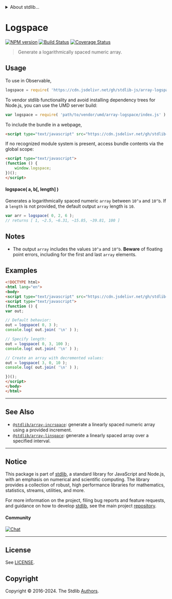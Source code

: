 <!--

@license Apache-2.0

Copyright (c) 2018 The Stdlib Authors.

Licensed under the Apache License, Version 2.0 (the "License");
you may not use this file except in compliance with the License.
You may obtain a copy of the License at

   http://www.apache.org/licenses/LICENSE-2.0

Unless required by applicable law or agreed to in writing, software
distributed under the License is distributed on an "AS IS" BASIS,
WITHOUT WARRANTIES OR CONDITIONS OF ANY KIND, either express or implied.
See the License for the specific language governing permissions and
limitations under the License.

-->


<details>
  <summary>
    About stdlib...
  </summary>
  <p>We believe in a future in which the web is a preferred environment for numerical computation. To help realize this future, we've built stdlib. stdlib is a standard library, with an emphasis on numerical and scientific computation, written in JavaScript (and C) for execution in browsers and in Node.js.</p>
  <p>The library is fully decomposable, being architected in such a way that you can swap out and mix and match APIs and functionality to cater to your exact preferences and use cases.</p>
  <p>When you use stdlib, you can be absolutely certain that you are using the most thorough, rigorous, well-written, studied, documented, tested, measured, and high-quality code out there.</p>
  <p>To join us in bringing numerical computing to the web, get started by checking us out on <a href="https://github.com/stdlib-js/stdlib">GitHub</a>, and please consider <a href="https://opencollective.com/stdlib">financially supporting stdlib</a>. We greatly appreciate your continued support!</p>
</details>

# Logspace

[![NPM version][npm-image]][npm-url] [![Build Status][test-image]][test-url] [![Coverage Status][coverage-image]][coverage-url] <!-- [![dependencies][dependencies-image]][dependencies-url] -->

> Generate a logarithmically spaced numeric array.



<section class="usage">

## Usage

To use in Observable,

```javascript
logspace = require( 'https://cdn.jsdelivr.net/gh/stdlib-js/array-logspace@v0.2.0-umd/browser.js' )
```

To vendor stdlib functionality and avoid installing dependency trees for Node.js, you can use the UMD server build:

```javascript
var logspace = require( 'path/to/vendor/umd/array-logspace/index.js' )
```

To include the bundle in a webpage,

```html
<script type="text/javascript" src="https://cdn.jsdelivr.net/gh/stdlib-js/array-logspace@v0.2.0-umd/browser.js"></script>
```

If no recognized module system is present, access bundle contents via the global scope:

```html
<script type="text/javascript">
(function () {
    window.logspace;
})();
</script>
```

#### logspace( a, b\[, length] )

Generates a logarithmically spaced numeric `array` between `10^a` and `10^b`. If a `length` is not provided, the default output `array` length is `10`.

```javascript
var arr = logspace( 0, 2, 6 );
// returns [ 1, ~2.5, ~6.31, ~15.85, ~39.81, 100 ]
```

</section>

<!-- /.usage -->

<section class="notes">

## Notes

-   The output `array` includes the values `10^a` and `10^b`. **Beware** of floating point errors, including for the first and last `array` elements.

</section>

<!-- /.notes -->

<section class="examples">

## Examples

<!-- eslint no-undef: "error" -->

```html
<!DOCTYPE html>
<html lang="en">
<body>
<script type="text/javascript" src="https://cdn.jsdelivr.net/gh/stdlib-js/array-logspace@v0.2.0-umd/browser.js"></script>
<script type="text/javascript">
(function () {
var out;

// Default behavior:
out = logspace( 0, 3 );
console.log( out.join( '\n' ) );

// Specify length:
out = logspace( 0, 3, 100 );
console.log( out.join( '\n' ) );

// Create an array with decremented values:
out = logspace( 3, 0, 10 );
console.log( out.join( '\n' ) );

})();
</script>
</body>
</html>
```

</section>

<!-- /.examples -->

<!-- Section for related `stdlib` packages. Do not manually edit this section, as it is automatically populated. -->

<section class="related">

* * *

## See Also

-   <span class="package-name">[`@stdlib/array-incrspace`][@stdlib/array/incrspace]</span><span class="delimiter">: </span><span class="description">generate a linearly spaced numeric array using a provided increment.</span>
-   <span class="package-name">[`@stdlib/array-linspace`][@stdlib/array/linspace]</span><span class="delimiter">: </span><span class="description">generate a linearly spaced array over a specified interval.</span>

</section>

<!-- /.related -->

<!-- Section for all links. Make sure to keep an empty line after the `section` element and another before the `/section` close. -->


<section class="main-repo" >

* * *

## Notice

This package is part of [stdlib][stdlib], a standard library for JavaScript and Node.js, with an emphasis on numerical and scientific computing. The library provides a collection of robust, high performance libraries for mathematics, statistics, streams, utilities, and more.

For more information on the project, filing bug reports and feature requests, and guidance on how to develop [stdlib][stdlib], see the main project [repository][stdlib].

#### Community

[![Chat][chat-image]][chat-url]

---

## License

See [LICENSE][stdlib-license].


## Copyright

Copyright &copy; 2016-2024. The Stdlib [Authors][stdlib-authors].

</section>

<!-- /.stdlib -->

<!-- Section for all links. Make sure to keep an empty line after the `section` element and another before the `/section` close. -->

<section class="links">

[npm-image]: http://img.shields.io/npm/v/@stdlib/array-logspace.svg
[npm-url]: https://npmjs.org/package/@stdlib/array-logspace

[test-image]: https://github.com/stdlib-js/array-logspace/actions/workflows/test.yml/badge.svg?branch=v0.2.0
[test-url]: https://github.com/stdlib-js/array-logspace/actions/workflows/test.yml?query=branch:v0.2.0

[coverage-image]: https://img.shields.io/codecov/c/github/stdlib-js/array-logspace/main.svg
[coverage-url]: https://codecov.io/github/stdlib-js/array-logspace?branch=main

<!--

[dependencies-image]: https://img.shields.io/david/stdlib-js/array-logspace.svg
[dependencies-url]: https://david-dm.org/stdlib-js/array-logspace/main

-->

[chat-image]: https://img.shields.io/gitter/room/stdlib-js/stdlib.svg
[chat-url]: https://app.gitter.im/#/room/#stdlib-js_stdlib:gitter.im

[stdlib]: https://github.com/stdlib-js/stdlib

[stdlib-authors]: https://github.com/stdlib-js/stdlib/graphs/contributors

[umd]: https://github.com/umdjs/umd
[es-module]: https://developer.mozilla.org/en-US/docs/Web/JavaScript/Guide/Modules

[deno-url]: https://github.com/stdlib-js/array-logspace/tree/deno
[deno-readme]: https://github.com/stdlib-js/array-logspace/blob/deno/README.md
[umd-url]: https://github.com/stdlib-js/array-logspace/tree/umd
[umd-readme]: https://github.com/stdlib-js/array-logspace/blob/umd/README.md
[esm-url]: https://github.com/stdlib-js/array-logspace/tree/esm
[esm-readme]: https://github.com/stdlib-js/array-logspace/blob/esm/README.md
[branches-url]: https://github.com/stdlib-js/array-logspace/blob/main/branches.md

[stdlib-license]: https://raw.githubusercontent.com/stdlib-js/array-logspace/main/LICENSE

<!-- <related-links> -->

[@stdlib/array/incrspace]: https://github.com/stdlib-js/array-incrspace/tree/umd

[@stdlib/array/linspace]: https://github.com/stdlib-js/array-linspace/tree/umd

<!-- </related-links> -->

</section>

<!-- /.links -->

